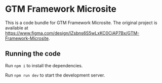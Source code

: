 
  # GTM Framework Microsite

  This is a code bundle for GTM Framework Microsite. The original project is available at https://www.figma.com/design/lZsbns6S5wLxKC0CiAP7Bx/GTM-Framework-Microsite.

  ## Running the code

  Run `npm i` to install the dependencies.

  Run `npm run dev` to start the development server.
  